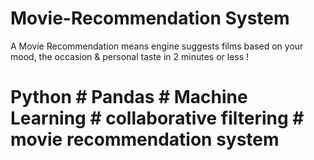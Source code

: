 # Movie-Recommendation System
A Movie Recommendation means engine suggests films based on your mood, the occasion &amp; personal taste in 2 minutes or less !
# Python # Pandas # Machine Learning # collaborative filtering # movie recommendation system
